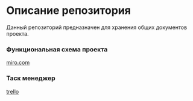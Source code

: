 ﻿# Описание репозитория

Данный репозиторий предназначен для хранения общих документов проекта.

### Функциональная схема проекта

[miro.com](https://miro.com/app/board/uXjVOJDZz68=/)

### Таск менеджер

[trello](https://trello.com/b/0S0E4ObT/sports-equipment-rent)